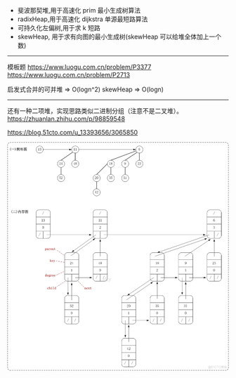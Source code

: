 <!-- https://github.dev/EndlessCheng/codeforces-go/blob/master/copypasta/leftist_tree.go#L11 -->
<!-- https://nyaannyaan.github.io/library/data-structure/skew-heap.hpp -->
<!-- https://www.cnblogs.com/flashhu/p/8324551.html -->
<!-- https://www.luogu.com.cn/blog/command-block/lct-xiao-ji -->

- 斐波那契堆,用于高速化 prim 最小生成树算法
- radixHeap,用于高速化 dijkstra 单源最短路算法
- 可持久化左偏树,用于求 k 短路
- skewHeap, 用于求有向图的最小生成树(skewHeap 可以给堆全体加上一个数)

---

模板题
https://www.luogu.com.cn/problem/P3377
https://www.luogu.com.cn/problem/P2713

启发式合并的可并堆 => O(logn^2)
skewHeap => O(logn)

---

还有一种二项堆，实现思路类似二进制分组（注意不是二叉堆）。
https://zhuanlan.zhihu.com/p/98859548

https://blog.51cto.com/u_13393656/3065850

![Alt text](image.png)
